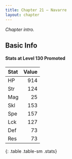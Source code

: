 ```yaml
---
title: Chapter 21 — Navarre
layout: chapter
---
```


_Chapter intro._

## Basic Info

#### Stats at Level 130 Promoted

| Stat | Value |
| :--- | ----: |
| HP   |   914 |
| Str  |   124 |
| Mag  |    25 |
| Skl  |   153 |
| Spe  |   157 |
| Lck  |   127 |
| Def  |    73 |
| Res  |    73 |
{: .table .table-sm .stats}
